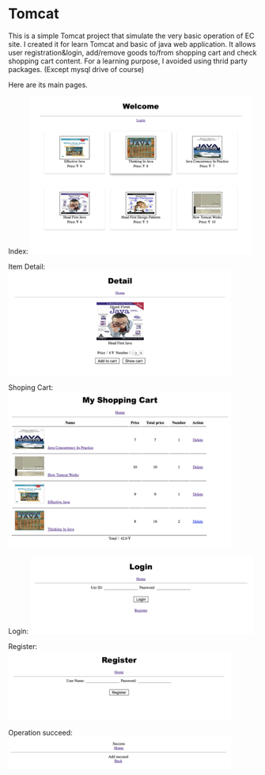 # Tomcat

This is a simple Tomcat project that simulate the very basic operation of EC site.
I created it for learn Tomcat and basic of java web application.
It allows user registration&login, add/remove goods to/from shopping cart and check shopping cart content.
For a learning purpose, I avoided using thrid party packages. (Except mysql drive of course)

Here are its main pages.

Index:
<img src="https://github.com/ZhangFreeman/SimpleShoppingCart/blob/master/images/index.png" alt="Main Screen" width="450"/>

Item Detail:
<img src="https://github.com/ZhangFreeman/SimpleShoppingCart/blob/master/images/detail.png" alt="Main Screen" width="450"/>

Shoping Cart:
<img src="https://github.com/ZhangFreeman/SimpleShoppingCart/blob/master/images/shop_cart.png" alt="Main Screen" width="450"/>

Login:
<img src="https://github.com/ZhangFreeman/SimpleShoppingCart/blob/master/images/login.png" alt="Main Screen" width="450"/>

Register:
<img src="https://github.com/ZhangFreeman/SimpleShoppingCart/blob/master/images/register.png" alt="Main Screen" width="450"/>

Operation succeed:
<img src="https://github.com/ZhangFreeman/SimpleShoppingCart/blob/master/images/succeed.png" alt="Main Screen" width="450"/>
